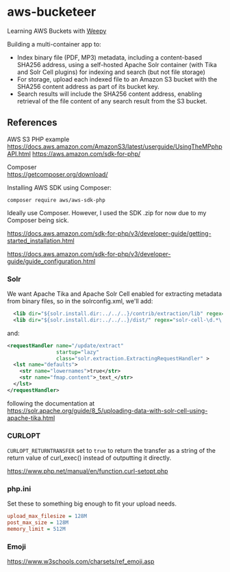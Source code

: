 # aws-bucketeer

Learning AWS Buckets with [Weepy](https://github.com/chrisbratlien/weepy)

Building a multi-container app to:

- Index binary file (PDF, MP3) metadata, including a content-based SHA256 address, using a self-hosted Apache Solr container (with Tika and Solr Cell plugins) for indexing and search (but not file storage)
- For storage, upload each indexed file to an Amazon S3 bucket with the SHA256 content address as part of its bucket key.
- Search results will include the SHA256 content address, enabling retrieval of the file content of any search result from the S3 bucket.

## References

AWS S3 PHP example  
https://docs.aws.amazon.com/AmazonS3/latest/userguide/UsingTheMPphpAPI.html
https://aws.amazon.com/sdk-for-php/

Composer  
https://getcomposer.org/download/

Installing AWS SDK using Composer:

```
composer require aws/aws-sdk-php
```

Ideally use Composer. However, I used the SDK .zip for now due to my Composer being sick.

https://docs.aws.amazon.com/sdk-for-php/v3/developer-guide/getting-started_installation.html

https://docs.aws.amazon.com/sdk-for-php/v3/developer-guide/guide_configuration.html

### Solr

We want Apache Tika and Apache Solr Cell enabled for extracting metadata from binary files, so in the solrconfig.xml, we'll add:

```xml
  <lib dir="${solr.install.dir:../../..}/contrib/extraction/lib" regex=".*\.jar" />
  <lib dir="${solr.install.dir:../../..}/dist/" regex="solr-cell-\d.*\.jar" />
```

and:

```xml
<requestHandler name="/update/extract"
                startup="lazy"
                class="solr.extraction.ExtractingRequestHandler" >
  <lst name="defaults">
    <str name="lowernames">true</str>
    <str name="fmap.content">_text_</str>
  </lst>
</requestHandler>
```

following the documentation at https://solr.apache.org/guide/8_5/uploading-data-with-solr-cell-using-apache-tika.html

### CURLOPT

`CURLOPT_RETURNTRANSFER` set to `true` to return the transfer as a string of the return value of curl_exec() instead of outputting it directly.

https://www.php.net/manual/en/function.curl-setopt.php

### php.ini

Set these to something big enough to fit your upload needs.

```ini
upload_max_filesize = 128M
post_max_size = 128M
memory_limit = 512M
```

### Emoji

https://www.w3schools.com/charsets/ref_emoji.asp
